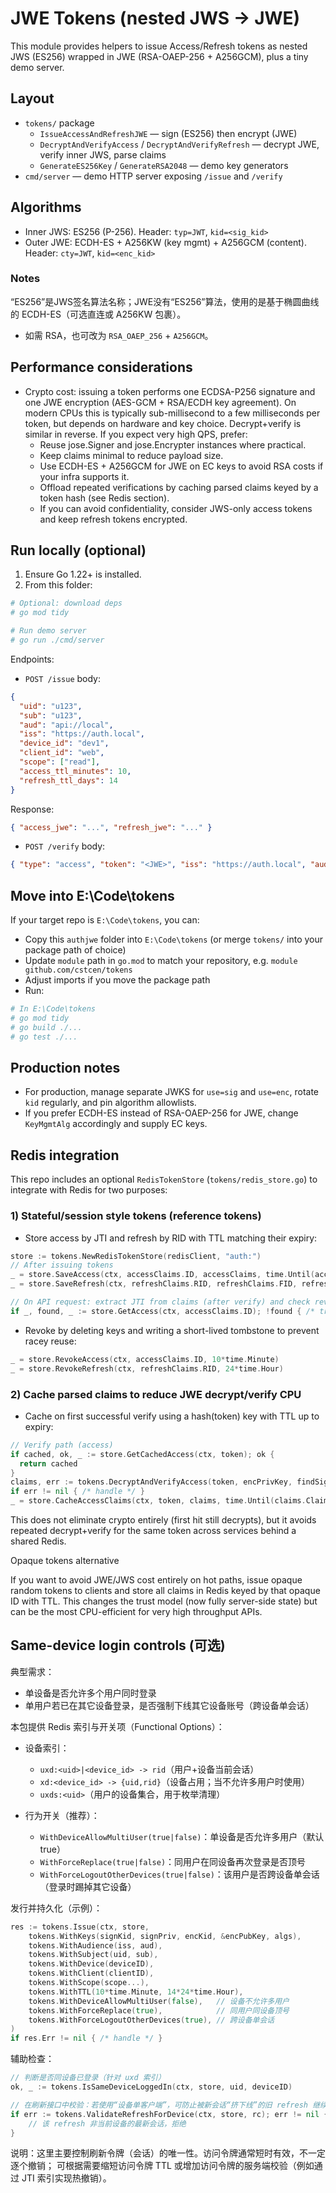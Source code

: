 # JWE Tokens (nested JWS -> JWE)

This module provides helpers to issue Access/Refresh tokens as nested JWS (ES256) wrapped in JWE (RSA-OAEP-256 + A256GCM), plus a tiny demo server.

## Layout

- `tokens/` package
  - `IssueAccessAndRefreshJWE` — sign (ES256) then encrypt (JWE)
  - `DecryptAndVerifyAccess` / `DecryptAndVerifyRefresh` — decrypt JWE, verify inner JWS, parse claims
  - `GenerateES256Key` / `GenerateRSA2048` — demo key generators
- `cmd/server` — demo HTTP server exposing `/issue` and `/verify`

## Algorithms

- Inner JWS: ES256 (P-256). Header: `typ=JWT`, `kid=<sig_kid>`
- Outer JWE: ECDH-ES + A256KW (key mgmt) + A256GCM (content). Header: `cty=JWT`, `kid=<enc_kid>`

### Notes

“ES256”是JWS签名算法名称；JWE没有“ES256”算法，使用的是基于椭圆曲线的 ECDH-ES（可选直连或 A256KW 包裹）。

- 如需 RSA，也可改为 `RSA_OAEP_256` + `A256GCM`。

## Performance considerations

- Crypto cost: issuing a token performs one ECDSA-P256 signature and one JWE encryption (AES-GCM + RSA/ECDH key agreement). On modern CPUs this is typically sub-millisecond to a few milliseconds per token, but depends on hardware and key choice. Decrypt+verify is similar in reverse. If you expect very high QPS, prefer:
  - Reuse jose.Signer and jose.Encrypter instances where practical.
  - Keep claims minimal to reduce payload size.
  - Use ECDH-ES + A256GCM for JWE on EC keys to avoid RSA costs if your infra supports it.
  - Offload repeated verifications by caching parsed claims keyed by a token hash (see Redis section).
  - If you can avoid confidentiality, consider JWS-only access tokens and keep refresh tokens encrypted.

## Run locally (optional)

1) Ensure Go 1.22+ is installed.
2) From this folder:

```powershell
# Optional: download deps
# go mod tidy

# Run demo server
# go run ./cmd/server
```

Endpoints:

- `POST /issue` body:

```json
{
  "uid": "u123",
  "sub": "u123",
  "aud": "api://local",
  "iss": "https://auth.local",
  "device_id": "dev1",
  "client_id": "web",
  "scope": ["read"],
  "access_ttl_minutes": 10,
  "refresh_ttl_days": 14
}
```

Response:

```json
{ "access_jwe": "...", "refresh_jwe": "..." }
```

- `POST /verify` body:

```json
{ "type": "access", "token": "<JWE>", "iss": "https://auth.local", "aud": "api://local" }
```

## Move into E:\\Code\\tokens

If your target repo is `E:\Code\tokens`, you can:

- Copy this `authjwe` folder into `E:\Code\tokens` (or merge `tokens/` into your package path of choice)
- Update `module` path in `go.mod` to match your repository, e.g. `module github.com/cstcen/tokens`
- Adjust imports if you move the package path
- Run:

```powershell
# In E:\Code\tokens
# go mod tidy
# go build ./...
# go test ./...
```

## Production notes

- For production, manage separate JWKS for `use=sig` and `use=enc`, rotate `kid` regularly, and pin algorithm allowlists.
- If you prefer ECDH-ES instead of RSA-OAEP-256 for JWE, change `KeyMgmtAlg` accordingly and supply EC keys.

## Redis integration

This repo includes an optional `RedisTokenStore` (`tokens/redis_store.go`) to integrate with Redis for two purposes:

### 1) Stateful/session style tokens (reference tokens)

- Store access by JTI and refresh by RID with TTL matching their expiry:

```go
store := tokens.NewRedisTokenStore(redisClient, "auth:")
// After issuing tokens
_ = store.SaveAccess(ctx, accessClaims.ID, accessClaims, time.Until(accessClaims.Claims.Expiry.Time()))
_ = store.SaveRefresh(ctx, refreshClaims.RID, refreshClaims.FID, refreshClaims, time.Until(refreshClaims.Claims.Expiry.Time()))

// On API request: extract JTI from claims (after verify) and check revocation or fetch session
if _, found, _ := store.GetAccess(ctx, accessClaims.ID); !found { /* treat as revoked/expired */ }
```

- Revoke by deleting keys and writing a short-lived tombstone to prevent racey reuse:

```go
_ = store.RevokeAccess(ctx, accessClaims.ID, 10*time.Minute)
_ = store.RevokeRefresh(ctx, refreshClaims.RID, 24*time.Hour)
```

### 2) Cache parsed claims to reduce JWE decrypt/verify CPU

- Cache on first successful verify using a hash(token) key with TTL up to expiry:

```go
// Verify path (access)
if cached, ok, _ := store.GetCachedAccess(ctx, token); ok {
  return cached
}
claims, err := tokens.DecryptAndVerifyAccess(token, encPrivKey, findSigKeyByKID, iss, aud)
if err != nil { /* handle */ }
_ = store.CacheAccessClaims(ctx, token, claims, time.Until(claims.Claims.Expiry.Time()))
```

This does not eliminate crypto entirely (first hit still decrypts), but it avoids repeated decrypt+verify for the same token across services behind a shared Redis.

Opaque tokens alternative

If you want to avoid JWE/JWS cost entirely on hot paths, issue opaque random tokens to clients and store all claims in Redis keyed by that opaque ID with TTL. This changes the trust model (now fully server-side state) but can be the most CPU-efficient for very high throughput APIs.

## Same-device login controls (可选)

典型需求：

- 单设备是否允许多个用户同时登录
- 单用户若已在其它设备登录，是否强制下线其它设备账号（跨设备单会话）

本包提供 Redis 索引与开关项（Functional Options）：

- 设备索引：
  - `uxd:<uid>|<device_id> -> rid`（用户+设备当前会话）
  - `xd:<device_id> -> {uid,rid}`（设备占用；当不允许多用户时使用）
  - `uxds:<uid>`（用户的设备集合，用于枚举清理）

- 行为开关（推荐）：
  - `WithDeviceAllowMultiUser(true|false)`：单设备是否允许多用户（默认 true）
  - `WithForceReplace(true|false)`：同用户在同设备再次登录是否顶号
  - `WithForceLogoutOtherDevices(true|false)`：该用户是否跨设备单会话（登录时踢掉其它设备）

发行并持久化（示例）：

```go
res := tokens.Issue(ctx, store,
    tokens.WithKeys(signKid, signPriv, encKid, &encPubKey, algs),
    tokens.WithAudience(iss, aud),
    tokens.WithSubject(uid, sub),
    tokens.WithDevice(deviceID),
    tokens.WithClient(clientID),
    tokens.WithScope(scope...),
    tokens.WithTTL(10*time.Minute, 14*24*time.Hour),
    tokens.WithDeviceAllowMultiUser(false),   // 设备不允许多用户
    tokens.WithForceReplace(true),            // 同用户同设备顶号
    tokens.WithForceLogoutOtherDevices(true), // 跨设备单会话
)
if res.Err != nil { /* handle */ }
```

辅助检查：

```go
// 判断是否同设备已登录（针对 uxd 索引）
ok, _ := tokens.IsSameDeviceLoggedIn(ctx, store, uid, deviceID)

// 在刷新接口中校验：若使用“设备单客户端”，可防止被新会话“挤下线”的旧 refresh 继续使用
if err := tokens.ValidateRefreshForDevice(ctx, store, rc); err != nil {
    // 该 refresh 非当前设备的最新会话，拒绝
}
```

说明：这里主要控制刷新令牌（会话）的唯一性。访问令牌通常短时有效，不一定逐个撤销；
可根据需要缩短访问令牌 TTL 或增加访问令牌的服务端校验（例如通过 JTI 索引实现热撤销）。
